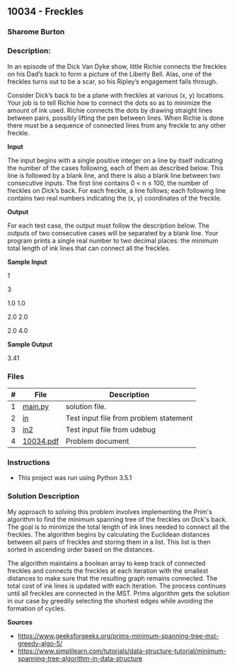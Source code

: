 ## 10034 - Freckles
### Sharome Burton
### Description:

In an episode of the Dick Van Dyke show, little Richie connects the freckles on his Dad’s back to form a
picture of the Liberty Bell. Alas, one of the freckles turns out to be a scar, so his Ripley’s engagement
falls through.

Consider Dick’s back to be a plane with freckles at various (x, y) locations. Your job is to tell Richie
how to connect the dots so as to minimize the amount of ink used. Richie connects the dots by drawing
straight lines between pairs, possibly lifting the pen between lines. When Richie is done there must be
a sequence of connected lines from any freckle to any other freckle.

**Input**

The input begins with a single positive integer on a line by itself indicating the number of the cases
following, each of them as described below. This line is followed by a blank line, and there is also a
blank line between two consecutive inputs.
The first line contains 0 < n ≤ 100, the number of freckles on Dick’s back. For each freckle, a line
follows; each following line contains two real numbers indicating the (x, y) coordinates of the freckle.

**Output**

For each test case, the output must follow the description below. The outputs of two consecutive cases
will be separated by a blank line.
Your program prints a single real number to two decimal places: the minimum total length of ink
lines that can connect all the freckles.

**Sample Input**

1


3

1.0 1.0

2.0 2.0

2.0 4.0

**Sample Output**

3.41


### Files

|   #   | File                       | Description                                                |
| :---: | -------------------------- | ---------------------------------------------------------- |
|   1   | [main.py](./main.py)     | solution file.                                             |
|   2   | [in](./in)           | Test input file from problem statement                     |
|   3   | [in2](./in2)           | Test input file from udebug                    |
|   4   | [10034.pdf](./10034.pdf)         | Problem document                            |


### Instructions

- This project was run using Python 3.5.1

### Solution Description

My approach to solving this problem involves implementing the Prim's algorithm to find the minimum spanning tree 
of the freckles on Dick's back. The goal is to minimize the total length of ink lines needed to connect all the freckles.
The algorithm begins by calculating the Euclidean distances between all pairs of freckles and storing them in a list.
This list is then sorted in ascending order based on the distances. 

The algorithm maintains a boolean array to keep
track of connected freckles and connects the freckles at each iteration with the smallest distances to make sure that the
resulting graph remains connected. The total cost of ink lines is updated with each iteration. The process continues
until all freckles are connected in the MST. Prims algorithm gets the solution in our case by greedily
selecting the shortest edges while avoiding the formation of cycles.

**Sources**

- https://www.geeksforgeeks.org/prims-minimum-spanning-tree-mst-greedy-algo-5/
- https://www.simplilearn.com/tutorials/data-structure-tutorial/minimum-spanning-tree-algorithm-in-data-structure
